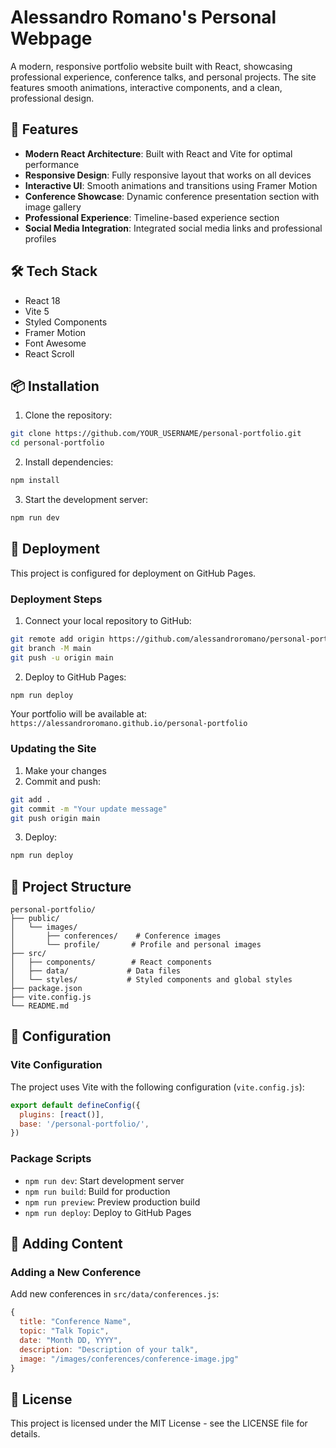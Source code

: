 # Alessandro Romano's Personal Webpage

A modern, responsive portfolio website built with React, showcasing professional experience, conference talks, and personal projects. The site features smooth animations, interactive components, and a clean, professional design.

## 🚀 Features

- **Modern React Architecture**: Built with React and Vite for optimal performance
- **Responsive Design**: Fully responsive layout that works on all devices
- **Interactive UI**: Smooth animations and transitions using Framer Motion
- **Conference Showcase**: Dynamic conference presentation section with image gallery
- **Professional Experience**: Timeline-based experience section
- **Social Media Integration**: Integrated social media links and professional profiles

## 🛠 Tech Stack

- React 18
- Vite 5
- Styled Components
- Framer Motion
- Font Awesome
- React Scroll

## 📦 Installation

1. Clone the repository:
```bash
git clone https://github.com/YOUR_USERNAME/personal-portfolio.git
cd personal-portfolio
```

2. Install dependencies:
```bash
npm install
```

3. Start the development server:
```bash
npm run dev
```

## 🚀 Deployment

This project is configured for deployment on GitHub Pages.

### Deployment Steps

1. Connect your local repository to GitHub:
```bash
git remote add origin https://github.com/alessandroromano/personal-portfolio.git
git branch -M main
git push -u origin main
```

2. Deploy to GitHub Pages:
```bash
npm run deploy
```

Your portfolio will be available at: `https://alessandroromano.github.io/personal-portfolio`

### Updating the Site

1. Make your changes
2. Commit and push:
```bash
git add .
git commit -m "Your update message"
git push origin main
```
3. Deploy:
```bash
npm run deploy
```

## 📁 Project Structure

```
personal-portfolio/
├── public/
│   └── images/
│       ├── conferences/    # Conference images
│       └── profile/       # Profile and personal images
├── src/
│   ├── components/        # React components
│   ├── data/             # Data files
│   └── styles/           # Styled components and global styles
├── package.json
├── vite.config.js
└── README.md
```

## 🔧 Configuration

### Vite Configuration
The project uses Vite with the following configuration (`vite.config.js`):
```javascript
export default defineConfig({
  plugins: [react()],
  base: '/personal-portfolio/',
})
```

### Package Scripts
- `npm run dev`: Start development server
- `npm run build`: Build for production
- `npm run preview`: Preview production build
- `npm run deploy`: Deploy to GitHub Pages

## 📝 Adding Content

### Adding a New Conference
Add new conferences in `src/data/conferences.js`:
```javascript
{
  title: "Conference Name",
  topic: "Talk Topic",
  date: "Month DD, YYYY",
  description: "Description of your talk",
  image: "/images/conferences/conference-image.jpg"
}
```

## 📄 License

This project is licensed under the MIT License - see the LICENSE file for details.
